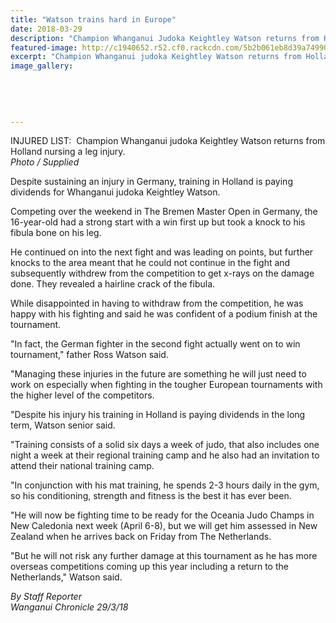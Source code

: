 ```yaml
---
title: "Watson trains hard in Europe"
date: 2018-03-29
description: "Champion Whanganui Judoka Keightley Watson returns from Holland nursing a leg injury..."
featured-image: http://c1940652.r52.cf0.rackcdn.com/5b2b061eb8d39a74990024ad/Keightley-chron-29-300march.gif
excerpt: "Champion Whanganui judoka Keightley Watson returns from Holland nursing a leg injury."
image_gallery:
    
    
    
    
    
---
```


<p>INJURED LIST:&nbsp;&nbsp;<span>Champion Whanganui judoka Keightley Watson returns from Holland nursing a leg injury.</span><br /><em>Photo / Supplied</em></p>
<p class="element element-paragraph">Despite sustaining an injury in Germany, training in Holland is paying dividends for Whanganui judoka Keightley Watson.</p>
<p class="element element-paragraph">Competing over the weekend in The Bremen Master Open in Germany, the 16-year-old had a strong start with a win first up but took a knock to his fibula bone on his leg.</p>
<p class="element element-paragraph">He continued on into the next fight and was leading on points, but further knocks to the area meant that he could not continue in the fight and subsequently withdrew from the competition to get x-rays on the damage done. They revealed a hairline crack of the fibula.</p>
<p class="element element-paragraph">While disappointed in having to withdraw from the competition, he was happy with his fighting and said he was confident of a podium finish at the tournament.</p>
<p class="element element-paragraph">"In fact, the German fighter in the second fight actually went on to win tournament," father Ross Watson said.</p>
<p class="element element-paragraph">"Managing these injuries in the future are something he will just need to work on especially when fighting in the tougher European tournaments with the higher level of the competitors.</p>
<p class="element element-paragraph">"Despite his injury his training in Holland is paying dividends in the long term, Watson senior said.</p>
<p class="element element-paragraph">"Training consists of a solid six days a week of judo, that also includes one night a week at their regional training camp and he also had an invitation to attend their national training camp.</p>
<p class="element element-paragraph">"In conjunction with his mat training, he spends 2-3 hours daily in the gym, so his conditioning, strength and fitness is the best it has ever been.</p>
<p class="element element-paragraph">"He will now be fighting time to be ready for the Oceania Judo Champs in New Caledonia next week (April 6-8), but we will get him assessed in New Zealand when he arrives back on Friday from The Netherlands.</p>
<p class="element element-paragraph">"But he will not risk any further damage at this tournament as he has more overseas competitions coming up this year including a return to the Netherlands," Watson said.</p>
<p class="element element-paragraph"><em>By Staff Reporter </em><br /><em>Wanganui Chronicle 29/3/18</em></p>

